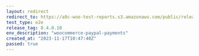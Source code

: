 ```yaml
---
layout: redirect
redirect_to: https://a8c-woo-test-reports.s3.amazonaws.com/public/release/8.4.0.10/woocommerce-paypal-payments/e2e/index.html
test_type: e2e
release_tag: 8.4.0.10
env_description: "woocommerce-paypal-payments"
created_at: "2023-11-17T10:47:40Z"
passed: true
---
```

